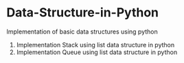 # Data-Structure-in-Python
Implementation of basic data structures using python
1. Implementation Stack using list data structure in python
2. Implementation Queue using list data structure in python
